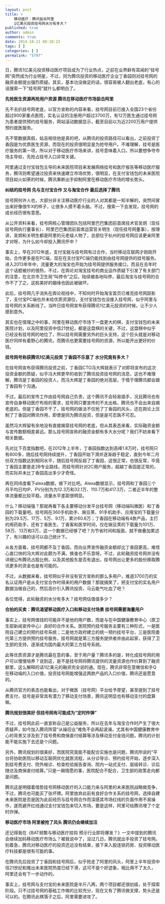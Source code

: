 ```yaml
---
layout: post
title: >
    移动医疗：腾讯狙击阿里
    1亿美元投资挂号网水分有多大？
published: true
author: admin
comments: true
date: 2014-10-21 08:10:23
tags: [ ]
categories: [ ]
permalink: "5797"
---
```

日，腾讯1亿美元投资移动医疗项目成为了行业热点，之前在业界鲜有耳闻的“挂号网”突然成为行业明星，不过，同为腾讯投资的移动医疗企业丁香园则对挂号网的融资金额提出强烈质疑。其实，基本功没做足的话，很容易被人翻出老底，有心的话搜索一下“挂号网”就什么都明白了。

**先抢医生资源再抢用户资源 腾讯在移动医疗市场狙击阿里**

先不去扒挂号网老底，以官方宣称的内容来看，挂号网目前已接入全国23个省份超过900家重点医院，实名认证的注册用户超过3700万，有12万医生通过挂号网为患者提供预约挂号服务，网站滚动数据显示，截至目前以为近2200万用户提供预约就医服务。

先不管数据真假，姑且相信他是真的吧，从腾讯的投资路径可以看出，之前投资丁香园是为优质医生资源，而现在的投资很明显是为抢夺用户。不难理解，挂号是医疗服务的第一项，所以对于移动医疗市场来讲，挂号意味着入口，所以要想争夺市场主导权，先抢占挂号入口非常关键。

阿里通过支付宝钱包主导的未来医院项目来发展网络挂号和医疗报告等移动医疗服务，腾讯则希望通过投资来快速建立市场优势，很明显，在支付宝钱包的未来医院项目如火如荼的时候，腾讯果断出手抑制阿里在移动医疗市场的增长势头。

**纠结的挂号网 先与支付宝合作 又与淘宝合作 最后选择了腾讯**

挂号网何许人也，大部分非关注移动医疗行业的人对其都是一知半解的，突然间冒出来好像很牛X的样子，让很多人摸不着头脑。不过，搜索一下会发现，挂号网的成长经历很有意思。

从公开资料来看，挂号网核心管理团队包括阿里巴巴集团前首席技术官吴炯（现任挂号网执行董事长）、阿里巴巴集团前首席运营官关明生（现任挂号网董事），按理讲，吴炯和关明生都是阿里的元老级人物了，总部位于杭州的挂号网应该更亲阿里才对呀，为什么如今却投入腾讯怀中？

事实上，早在2012年底，支付宝就与挂号网有过合作，当时移动互联网才刚刚开始，合作更多是在PC端，现在在支付宝PC端仍能找到由挂号网提供的挂号服务。进入2013年年中，流量更大的淘宝也开始为挂号网提供服务接口，而且在去年时这个话题被炒的很热，不过，在舆论对淘宝挂号的商业运作质疑下引发了有关部门的注意，在北京市卫生局“叫停令”之后，陆续被各地叫停，最后淘宝与挂号网的合作不了了之，这桩美好的姻缘也因此被破坏。

此后，挂号网几乎消失在舆论视线中，不知何时开始淘宝首页已难觅挂号网踪影了，支付宝PC端也并未给优质资源位，支付宝钱包也没接入挂号网，似乎阿里与挂号网的关系断线了。当昨日挂号网宣布获得腾讯1亿美元投资的时候，让不少人感到意外。

其实也在情理之中的事，阿里在移动医疗市场下一盘更大的棋，支付宝钱包的未来医院计划，以及阿里投资中信21世纪，都是这盘棋的关键，不过，这盘棋中似乎已经没有挂号网的地位了，所以挂号网需要另外的巨头支持，这个巨头就是对移动医疗同样有着野心的腾讯，而腾讯也更需要挂号网的资源，所以能开出更好的价钱。

**挂号网号称获腾讯1亿美元投资 丁香园不乐意了 水分究竟有多大？**

在挂号网宣布获得腾讯投资之前，丁香园CTO冯大辉就表示了对即将宣布的这次投资金额的质疑，似乎冯大辉更早的收到了腾讯投资挂号网的消息，这也不难理解，腾讯是丁香园的投资人，而冯大辉是丁香园的绝对高层，于情于理腾讯都会跟丁香园有个沟通。

不过，最后的宣传工作由挂号网自己负责，这个腾讯不会轻易插手，况且腾讯也有宣传自身移动医疗布局的需求，挂号网只要宣传的不太出格，腾讯也不会出来自揭老底的。但是丁香园不干了，挂号网的做法不仅抢了丁香园的风头，还在舆论上压制了丁香园对腾讯作用，即使是同为腾讯投资，但是是可忍孰不可忍。

虽然冯大辉留有余地没有直接揭穿挂号网的老底，但从其表态来看，实际融资金额与宣传数额相差甚远。那么挂号网宣称的融资金额有多大水分呢？我们不妨来看下相关数据。

先对比下百度指数吧，在2012年上半年，丁香园指数达到高峰1.8万时，挂号网只有800多，随后挂号网持续提升，丁香园开始下滑并逐渐趋于稳定，直到今年二月份双方指数达到相同水平，随后挂号网反超了丁香园，这很正常，也很反常，毕竟丁香园主要是走2B专业路线，而挂号网针对2C用户服务，超越丁香园是正常的，而实际并未比丁香园高出多少才奇怪。

再在同纬度看下alexa数据，做下对比吧。Alexa数据显示，挂号网和丁香园三个月平均日均IP、PV分别为为12.3万和32.1万、110.7万和417.3万，二者近半年的整体流量都比较平稳。流量水平差距很明显。

什么？移动端强？那就再看下各主要移动分发平台挂号网（移动端叫微医）和丁香园的下载量吧。挂号网在360手机助手、豌豆荚、91手机助手、应用宝的下载量分别为29.5万、17万、5万、9.1万，累计60.6万；丁香园在移动端有4款产品，主打的用药助手，还有丁香医生、丁香客和医学时间，仅在豌豆荚的下载量为101万、58万、13万和3万，这一个数据已经够了吧？为节省时间和版面，就不做叠加累述了，有兴趣的话可以自己统计下。

从各方面看，挂号网都不及丁香园，而向业界宣传融资金额却比丁香园更高，难怪心直口快的冯大辉对此颇为不满，换谁也不乐意呀。不过，此轮融资挂号网并没有详细公布腾讯占股比例，以及其他股东是否有退出，挂号网出让更多的股份换取腾讯更多的资金也是有可能的。

不过，从数据来看，挂号网似乎并没有官方宣称的那么多用户，难道3700万的实名认证用户是从支付宝合作时得来的用户数据？那就搞笑了，把支付宝的实名用户数据当做自己的，然后高价引入腾讯投资，马云能气吐血了吧？

各位觉得，此轮融资的水分有多大？挂号网估值值多少？

**合拍的买卖：腾讯渴望移动医疗入口和移动支付场景 挂号网需要海量用户**

事实上，挂号网值钱的可能并不是他的用户数，而是与在中国健康教育中心（原卫生部新闻宣传中心）良好的合作关系。医院预约挂号服务主要有三种形式，一是医院自己建立的预约挂号系统；二是地方政府建立的统一预约挂号平台，三是医院委托第三方提供预约挂号服务，挂号网就是第三方服务提供者并由此起家，获得了卫生部的支持，逐渐成为国内最大的第三方挂号系统。

此等优质资源才是腾讯最在意的事，至于用户量？腾讯多的是，转化成挂号网的用户可以慢慢培养？说到这，是不是挂号网将腾讯提供的流量资源也作价算到了融资额里，这么解释的话1亿美元的融资完全说的通。现在，腾讯非常在意微信和手Q在移动端的入口价值，投资挂号网能增强这两款产品的入口价值，腾讯还是愿意的。

从腾讯官方的表态也能看出，对于微医（挂号网）平台给予厚望，甚至提到了挂号费支付，挂号是非常具有潜力了移动支付场景，腾讯这明显也有移动支付的盘算嘛。

**腾讯规划很美好 但挂号网有可能成为“定时炸弹”**

不过，挂号网此前一直宣称自己是公益服务，所以在去年与淘宝合作时产生了很大质疑声，如今加入腾讯阵营“从操旧业”难免不会再起波澜，尤其有中国健康教育中心的背景又涉及到了挂号费和商保直付结算等涉及移动支付金钱问题，腾讯的计划能不能实施下去还是个问题。

另外，腾讯规划的很美好，而医院究竟能不能配合实施也是问题，腾讯所说的“平台将协助医院以移动互联网优化就医流程，从分诊导诊、预约挂号开始，逐步深入到挂号费支付、院外候诊、检查检验报告查询、院内一站式支付、层级转诊、诊后随访及商保直付结算。”只是一厢情愿的事，医院配合不配合，卫生部的政策走向都是问题。

腾讯这是明摆着借势挂号网移动医疗的入口能力来与阿里的未来医院战略做竞争，不过，腾讯也可能买了张坏牌。阿里放弃此前有良好合作关系的挂号网，选择自建未来医院是否是因为此前经历与挂号网合作而深感其市场红线的负面作用不易操作，遂而避开红线通过支付宝钱包来切入市场，要是这样，阿里可给腾讯埋了个定时炸弹。

**移动医疗市场 阿里被抢了风头 腾讯仍会继续加注**

还记得我在《BAT频繁与移动医疗挂钩 预示行业即将爆发？》一文中提到的腾讯会继续加码移动医疗市场么？被我说中了，没过几日，腾讯就出手投资了挂号网。别着急，腾讯对移动医疗的投资还远没有结束，接下来入股连锁药房、投资移动医疗科技都是很有可能的事。

在腾讯先后投资了丁香园和挂号网后，似乎抢走了阿里的风头，阿里上半年投资中信21世纪和推出未来医院热度已经下滑，这可不是个好迹象，相比用不了太久，阿里还会有下一步动作的。

事实上，挂号网与支付宝的未来医院是半斤八两，两个项目都还很初级，处于探索阶段。只不过挂号网的基础工作做的比较充分，现在又有了腾讯做支撑，势头还是可以的。在腾讯此棋落子之后，阿里需要进攻了。